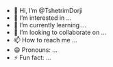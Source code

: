 - 👋 Hi, I’m @TshetrimDorji
- 👀 I’m interested in ...
- 🌱 I’m currently learning ...
- 💞️ I’m looking to collaborate on ...
- 📫 How to reach me ...
- 😄 Pronouns: ...
- ⚡ Fun fact: ...

<!---
TshetrimDorji/TshetrimDorji is a ✨ special ✨ repository because its `README.md` (this file) appears on your GitHub profile.
You can click the Preview link to take a look at your changes.
--->
